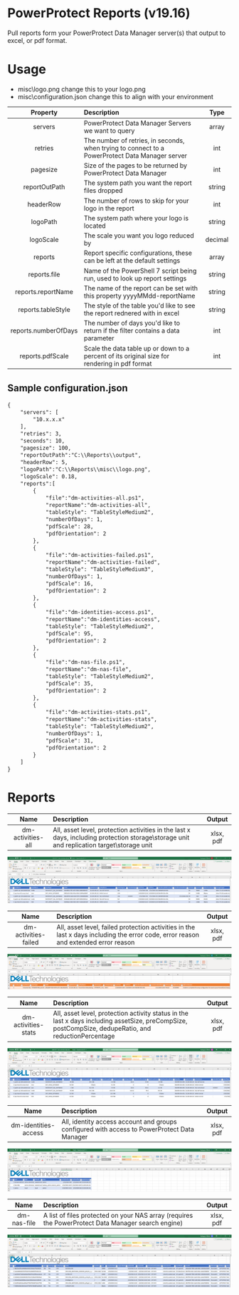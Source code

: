 # PowerProtect Reports (v19.16)
Pull reports form your PowerProtect Data Manager server(s) that output to excel, or pdf format.

# Usage
- misc\logo.png change this to your logo.png
- misc\configuration.json change this to align with your environment

| Property             | Description                                                                                       | Type    |
|:--------------------:|:--------------------------------------------------------------------------------------------------|:-------:|
| servers              | PowerProtect Data Manager Servers we want to query                                                | array   |
| retries              | The number of retries, in seconds, when trying to connect to a PowerProtect Data Manager server   | int     |
| pagesize             | Size of the pages to be returned by PowerProtect Data Manager                                     | int     |
| reportOutPath        | The system path you want the report files dropped                                                 | string  |
| headerRow            | The number of rows to skip for your logo in the report                                            | int     |
| logoPath             | The system path where your logo is located                                                        | string  |
| logoScale            | The scale you want you logo reduced by                                                            | decimal |
| reports              | Report specific configurations, these can be left at the default settings                         | array   |
| reports.file         | Name of the PowerShell 7 script being run, used to look up report settings                        | string  |
| reports.reportName   | The name of the report can be set with this property yyyyMMdd-reportName                          | string  |
| reports.tableStyle   | The style of the table you'd like to see the report rednered with in excel                        | string  |
| reports.numberOfDays | The number of days you'd like to return if the filter contains a data parameter                   | int     |
| reports.pdfScale     | Scale the data table up or down to a percent of its original size for rendering in pdf format     | int     |


## Sample configuration.json
```
{
    "servers": [
        "10.x.x.x"
    ],
    "retries": 3,
    "seconds": 10,
    "pagesize": 100,
    "reportOutPath":"C:\\Reports\\output",
    "headerRow": 5,
    "logoPath":"C:\\Reports\\misc\\logo.png",
    "logoScale": 0.18,
    "reports":[
        {
            "file":"dm-activities-all.ps1",
            "reportName":"dm-activities-all",
            "tableStyle": "TableStyleMedium2",
            "numberOfDays": 1,
            "pdfScale": 28,
            "pdfOrientation": 2
        },
        {
            "file":"dm-activities-failed.ps1",
            "reportName":"dm-activities-failed",
            "tableStyle": "TableStyleMedium3",
            "numberOfDays": 1,
            "pdfScale": 16,
            "pdfOrientation": 2
        },
        {
            "file":"dm-identities-access.ps1",
            "reportName":"dm-identities-access",
            "tableStyle": "TableStyleMedium2",
            "pdfScale": 95,
            "pdfOrientation": 2
        },
        {
            "file":"dm-nas-file.ps1",
            "reportName":"dm-nas-file",
            "tableStyle": "TableStyleMedium2",
            "pdfScale": 35,
            "pdfOrientation": 2
        },
        {
            "file":"dm-activities-stats.ps1",
            "reportName":"dm-activities-stats",
            "tableStyle": "TableStyleMedium2",
            "numberOfDays": 1,
            "pdfScale": 31,
            "pdfOrientation": 2
        }
    ]
}
```
 
# Reports
| Name                 | Description                                                                                                                                          | Output    |
|:--------------------:|:-----------------------------------------------------------------------------------------------------------------------------------------------------|:---------:|
| dm-activities-all    | All, asset level, protection activities in the last x days, including protection storage\storage unit and replication target\storage unit            | xlsx, pdf |

![dm-activities-all](/Assets/dm-activities-all.png)

| Name                 | Description                                                                                                                                          | Output    |
|:--------------------:|:-----------------------------------------------------------------------------------------------------------------------------------------------------|:---------:|
| dm-activities-failed | All, asset level, failed protection activities in the last x days including the error code, error reason and extended error reason                   | xlsx, pdf |

![dm-activities-failed](/Assets/dm-activities-failed.png)

| Name                 | Description                                                                                                                                          | Output    |
|:--------------------:|:-----------------------------------------------------------------------------------------------------------------------------------------------------|:---------:|
| dm-activities-stats  | All, asset level, protection activity status in the last x days including assetSize, preCompSize, postCompSize, dedupeRatio, and reductionPercentage | xlsx, pdf |

![dm-activities-stats](/Assets/dm-activities-stats.png)

| Name                 | Description                                                                                                                                          | Output    |
|:--------------------:|:-----------------------------------------------------------------------------------------------------------------------------------------------------|:---------:|
| dm-identities-access | All, identity access account and groups configured with access to PowerProtect Data Manager                                                          | xlsx, pdf |

![dm-identities-access](/Assets/dm-identities-access.png)

| Name                 | Description                                                                                                                                          | Output    |
|:--------------------:|:-----------------------------------------------------------------------------------------------------------------------------------------------------|:---------:|
| dm-nas-file          | A list of files protected on your NAS array (requires the PowerProtect Data Manager search engine)                                                   | xlsx, pdf |

![dm-nas-file](/Assets/dm-nas-file.png)